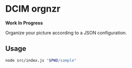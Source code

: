 # DCIM orgnzr

**Work In Progress**

Organize your picture according to a JSON configuration.

## Usage

```sh
node src/index.js "$PWD/sample"
```
